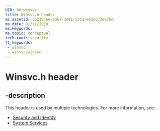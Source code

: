 ```yaml
---
UID: NA:winsvc
title: Winsvc.h header
ms.assetid: 35219cee-6a67-3e81-a352-eb2bb72ea7bd
ms.date: 01/11/2019
ms.keywords: 
ms.topic: conceptual
tech.root: security
f1_keywords:
 - winsvc
 - winsvc/winsvc
---
```


# Winsvc.h header


## -description

This header is used by multiple technologies. For more information, see:

- [Security and Identity](../_security/index.md)
- [System Services](../_base/index.md)


